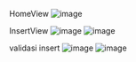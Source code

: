 HomeView
![image](https://github.com/user-attachments/assets/431eb4ee-f584-4903-8590-5777d18e4397)

InsertView
![image](https://github.com/user-attachments/assets/b76e1c40-d82b-45b3-97da-7414dd6e2546)
![image](https://github.com/user-attachments/assets/f9d448c9-e8e7-480f-baf4-e89c420b53ee)

validasi insert
![image](https://github.com/user-attachments/assets/8d7b4922-cd99-4661-b72a-49d2433d702c)
![image](https://github.com/user-attachments/assets/df2f58dc-2a05-488e-bd14-dc90c1775375)

